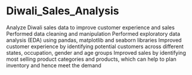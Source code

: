 # Diwali_Sales_Analysis
Analyze Diwali sales data to improve customer experience and sales
Performed data cleaning and manipulation
Performed exploratory data analysis (EDA) using pandas, matplotlib and seaborn libraries
Improved customer experience by identifying potential customers across different states, occupation, gender and age groups
Improved sales by identifying most selling product categories and products, which can help to plan inventory and hence meet the demand
